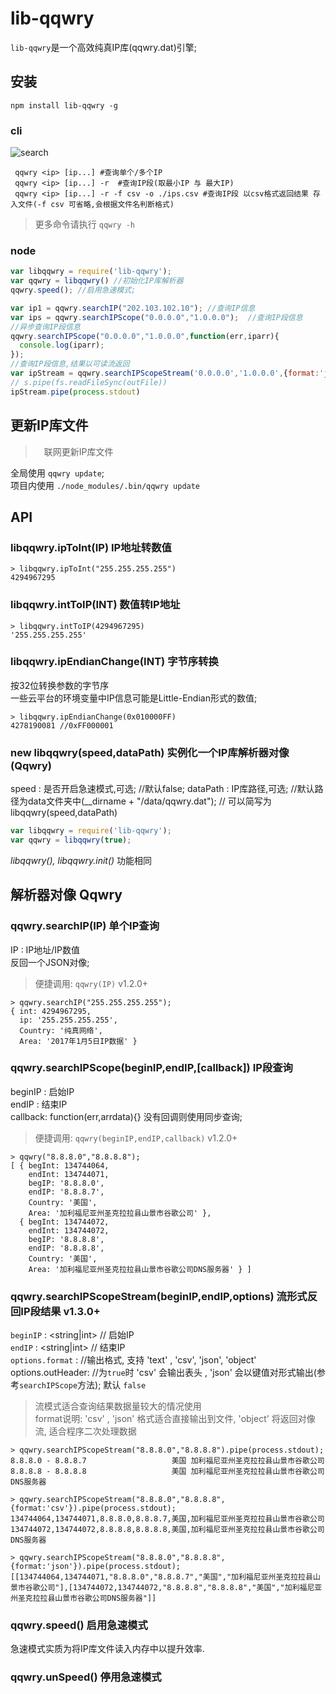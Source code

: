 # lib-qqwry

`lib-qqwry`是一个高效纯真IP库(qqwry.dat)引擎;  

## 安装
```
npm install lib-qqwry -g
```

### cli
![search](https://ywnz.com/uploads/allimg/18/1-1PR616122T44.gif)
```shell
 qqwry <ip> [ip...] #查询单个/多个IP 
 qqwry <ip> [ip...] -r  #查询IP段(取最小IP 与 最大IP)
 qqwry <ip> [ip...] -r -f csv -o ./ips.csv #查询IP段 以csv格式返回结果 存入文件(-f csv 可省略,会根据文件名判断格式)
```
> 更多命令请执行 `qqwry -h`

### node

```js
var libqqwry = require('lib-qqwry');
var qqwry = libqqwry() //初始化IP库解析器
qqwry.speed(); //启用急速模式;

var ip1 = qqwry.searchIP("202.103.102.10"); //查询IP信息
var ips = qqwry.searchIPScope("0.0.0.0","1.0.0.0");  //查询IP段信息
//异步查询IP段信息
qqwry.searchIPScope("0.0.0.0","1.0.0.0",function(err,iparr){
  console.log(iparr);
});
//查询IP段信息,结果以可读流返回
var ipStream = qqwry.searchIPScopeStream('0.0.0.0','1.0.0.0',{format:'json'});
// s.pipe(fs.readFileSync(outFile))
ipStream.pipe(process.stdout)
```
## 更新IP库文件
>　联网更新IP库文件

全局使用 `qqwry update`;  
项目内使用 `./node_modules/.bin/qqwry update`

## API

### libqqwry.ipToInt(IP) IP地址转数值
```
> libqqwry.ipToInt("255.255.255.255")
4294967295
```

### libqqwry.intToIP(INT) 数值转IP地址
```
> libqqwry.intToIP(4294967295)
'255.255.255.255'
```

### libqqwry.ipEndianChange(INT) 字节序转换
按32位转换参数的字节序  
一些云平台的环境变量中IP信息可能是Little-Endian形式的数值; 

```
> libqqwry.ipEndianChange(0x010000FF)
4278190081 //0xFF000001
```

### new libqqwry(speed,dataPath) 实例化一个IP库解析器对像(Qqwry)
speed : 是否开启急速模式,可选; //默认false;
dataPath : IP库路径,可选; //默认路径为data文件夹中(__dirname + "/data/qqwry.dat");
// 可以简写为 libqqwry(speed,dataPath)
```js
var libqqwry = require('lib-qqwry');
var qqwry = libqqwry(true);
```
*libqqwry(), libqqwry.init()* 功能相同

## 解析器对像 Qqwry
### qqwry.searchIP(IP) 单个IP查询
IP : IP地址/IP数值  
反回一个JSON对像;  
> 便捷调用: `qqwry(IP)` v1.2.0+
```
> qqwry.searchIP("255.255.255.255");
{ int: 4294967295,
  ip: '255.255.255.255',
  Country: '纯真网络',
  Area: '2017年1月5日IP数据' }
```

### qqwry.searchIPScope(beginIP,endIP,[callback]) IP段查询
beginIP : 启始IP  
endIP : 结束IP  
callback: function(err,arrdata){} 没有回调则使用同步查询;  
> 便捷调用: `qqwry(beginIP,endIP,callback)` v1.2.0+
```
> qqwry("8.8.8.0","8.8.8.8");
[ { begInt: 134744064,
    endInt: 134744071,
    begIP: '8.8.8.0',
    endIP: '8.8.8.7',
    Country: '美国',
    Area: '加利福尼亚州圣克拉拉县山景市谷歌公司' },
  { begInt: 134744072,
    endInt: 134744072,
    begIP: '8.8.8.8',
    endIP: '8.8.8.8',
    Country: '美国',
    Area: '加利福尼亚州圣克拉拉县山景市谷歌公司DNS服务器' } ]
```

### qqwry.searchIPScopeStream(beginIP,endIP,options) 流形式反回IP段结果 v1.3.0+
`beginIP` : <string|int> // 启始IP  
`endIP` : <string|int>   // 结束IP  
`options.format` : <string> //输出格式, 支持 'text' , 'csv', 'json', 'object'
options.outHeader: <boolean> //为`true`时 'csv' 会输出表头 , 'json' 会以键值对形式输出(参考`searchIPScope`方法); 默认 `false`

> 流模式适合查询结果数据量较大的情况使用  
> format说明: 'csv' , 'json' 格式适合直接输出到文件, 'object' 将返回对像流, 适合程序二次处理数据

```shell
> qqwry.searchIPScopeStream("8.8.8.0","8.8.8.8").pipe(process.stdout);
8.8.8.0 - 8.8.8.7                   美国 加利福尼亚州圣克拉拉县山景市谷歌公司
8.8.8.8 - 8.8.8.8                   美国 加利福尼亚州圣克拉拉县山景市谷歌公司DNS服务器

> qqwry.searchIPScopeStream("8.8.8.0","8.8.8.8",{format:'csv'}).pipe(process.stdout);
134744064,134744071,8.8.8.0,8.8.8.7,美国,加利福尼亚州圣克拉拉县山景市谷歌公司
134744072,134744072,8.8.8.8,8.8.8.8,美国,加利福尼亚州圣克拉拉县山景市谷歌公司DNS服务器

> qqwry.searchIPScopeStream("8.8.8.0","8.8.8.8",{format:'json'}).pipe(process.stdout);
[[134744064,134744071,"8.8.8.0","8.8.8.7","美国","加利福尼亚州圣克拉拉县山景市谷歌公司"],[134744072,134744072,"8.8.8.8","8.8.8.8","美国","加利福尼亚州圣克拉拉县山景市谷歌公司DNS服务器"]]
```

### qqwry.speed() 启用急速模式
急速模式实质为将IP库文件读入内存中以提升效率.

### qqwry.unSpeed() 停用急速模式